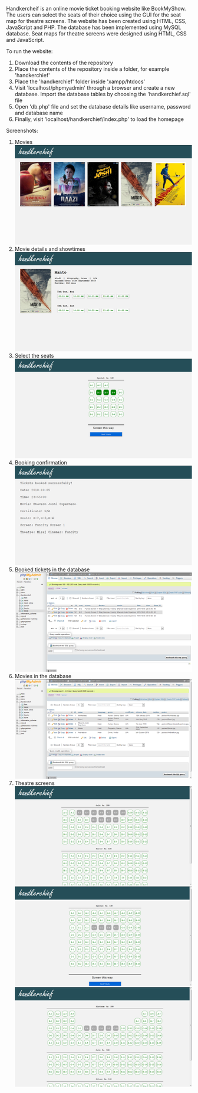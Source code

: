 Handkercheif is an online movie ticket booking website like BookMyShow. The users can select the seats of their choice using the GUI for the seat map for theatre screens.  The website has been created using HTML, CSS, JavaScript and PHP. The database has been implemented using MySQL database. Seat maps for theatre screens were designed using HTML, CSS and JavaScript.

To run the website:
1) Download the contents of the repository
2) Place the contents of the repository inside a folder, for example 'handkerchief'
3) Place the 'handkerchief' folder inside 'xampp/htdocs'
4) Visit 'localhost/phpmyadmin' through a browser and create a new database. Import the database tables by choosing the 'handkerchief.sql' file
5) Open 'db.php' file and set the database details like username, password and database name
6) Finally, visit 'localhost/handkerchief/index.php' to load the homepage

Screenshots:
1) Movies
![Index](screenshots/1.png)
2) Movie details and showtimes
![Movie](screenshots/9.png)
3) Select the seats
![Screen](screenshots/2.png)
4) Booking confirmation
![Booking](screenshots/3.png)
5) Booked tickets in the database
![Tickets](screenshots/4.png)
6) Movies in the database
![Movies](screenshots/5.png)
7) Theatre screens
![Tickets](screenshots/6.png)
![Tickets](screenshots/7.png)
![Tickets](screenshots/8.png)
